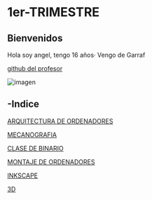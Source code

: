 # 1er-TRIMESTRE


## Bienvenidos

Hola soy angel, tengo 16 años·
Vengo de Garraf 

 [github del profesor](https://github.com/d-prieto/)


![imagen](https://user-images.githubusercontent.com/90753298/136015664-5976938d-93e6-4ed2-adb6-075fc59184e8.png)

 
 ## -Indice
 
[ARQUITECTURA DE ORDENADORES](https://github.com/ANGEY33/1er-TRIMESTRE/blob/main/arquitectura%20de%20ordenadores.md)

[MECANOGRAFIA](https://github.com/ANGEY33/1er-TRIMESTRE/blob/main/mecanografia.md)

[CLASE DE BINARIO](https://github.com/ANGEY33/1er-TRIMESTRE/blob/main/arquitectura%20de%20ordenadores.md#clase-de-binario)

[MONTAJE DE ORDENADORES](https://github.com/ANGEY33/1er-TRIMESTRE/blob/main/Montaje%20de%20ordenadores.md)

[INKSCAPE](https://github.com/ANGEY33/1er-TRIMESTRE/blob/main/inkscape.md)

[3D](https://github.com/ANGEY33/1er-TRIMESTRE/blob/main/3D.md)

